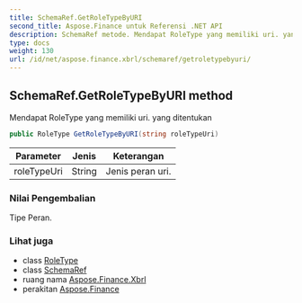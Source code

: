 ```yaml
---
title: SchemaRef.GetRoleTypeByURI
second_title: Aspose.Finance untuk Referensi .NET API
description: SchemaRef metode. Mendapat RoleType yang memiliki uri. yang ditentukan
type: docs
weight: 130
url: /id/net/aspose.finance.xbrl/schemaref/getroletypebyuri/
---
```

## SchemaRef.GetRoleTypeByURI method

Mendapat RoleType yang memiliki uri. yang ditentukan

```csharp
public RoleType GetRoleTypeByURI(string roleTypeUri)
```

| Parameter | Jenis | Keterangan |
| --- | --- | --- |
| roleTypeUri | String | Jenis peran uri. |

### Nilai Pengembalian

Tipe Peran.

### Lihat juga

* class [RoleType](../../roletype/)
* class [SchemaRef](../)
* ruang nama [Aspose.Finance.Xbrl](../../schemaref/)
* perakitan [Aspose.Finance](../../../)



